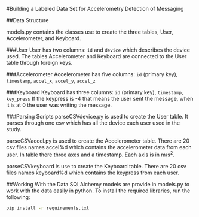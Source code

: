 #Building a Labeled Data Set for Accelerometry Detection of Messaging

##Data Structure

models.py contains the classes use to create the three tables, User, Accelerometer, and Keyboard.

###User
User has two columns: <code>id</code> and <code>device</code> which describes the device used.
The tables Accelerometer and Keyboard are connected to the User table through foreign keys.

###Accelerometer
Accelerometer has five columns: <code>id</code> (primary key), <code>timestamp</code>, <code>accel_x</code>, <code>accel_y</code>, <code>accel_z</code>

###Keyboard
Keyboard has three columns: <code>id</code> (primary key), <code>timestamp</code>, <code>key_press</code>
If the keypress is -4 that means the user sent the message, when it is at 0 the user was writing the message.

###Parsing Scripts
parseCSVdevice.py is used to create the User table. It parses through one csv which has all the device each user used in the study.

parseCSVaccel.py is used to create the Accelerometer table. There are 20 csv files names accel%d which contains the accelerometer data from each user. In table there three axes and a timestamp. Each axis is in m/s<sup>2</sup>.

parseCSVkeyboard is use to create the Keyboard table. There are 20 csv files names keyboard%d which contains the keypress from each user.

##Working With the Data
SQLAlchemy models are provide in models.py to work with the data easily in python. To install the required libraries, run the following:

```bash
pip install -r requirements.txt
```
